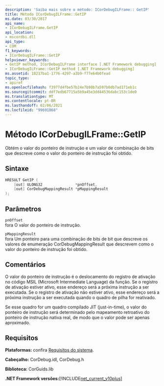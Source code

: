 ```yaml
---
description: 'Saiba mais sobre o método: ICorDebugILFrame:: GetIP'
title: Método ICorDebugILFrame::GetIP
ms.date: 03/30/2017
api_name:
- ICorDebugILFrame.GetIP
api_location:
- mscordbi.dll
api_type:
- COM
f1_keywords:
- ICorDebugILFrame::GetIP
helpviewer_keywords:
- GetIP method, ICorDebugILFrame interface [.NET Framework debugging]
- ICorDebugILFrame::GetIP method [.NET Framework debugging]
ms.assetid: 18217ba1-1776-4297-a3b9-f77e64b0fead
topic_type:
- apiref
ms.openlocfilehash: f3977d4fbe57b24e7b98b7a597b0db7ad171eb1c
ms.sourcegitcommit: ddf7edb67715a5b9a45e3dd44536dabc153c1de0
ms.translationtype: MT
ms.contentlocale: pt-BR
ms.lasthandoff: 02/06/2021
ms.locfileid: "99691868"
---
```

# <a name="icordebugilframegetip-method"></a>Método ICorDebugILFrame::GetIP

Obtém o valor do ponteiro de instrução e um valor de combinação de bits que descreve como o valor do ponteiro de instrução foi obtido.  
  
## <a name="syntax"></a>Sintaxe  
  
```cpp  
HRESULT GetIP (  
    [out] ULONG32               *pnOffset,
    [out] CorDebugMappingResult *pMappingResult  
);  
```  
  
## <a name="parameters"></a>Parâmetros  

 `pnOffset`  
 fora O valor do ponteiro de instrução.  
  
 `pMappingResult`  
 fora Um ponteiro para uma combinação de bits de bit que descreve os valores de enumeração CorDebugMappingResult que descrevem como o valor do ponteiro de instrução foi obtido.  
  
## <a name="remarks"></a>Comentários  

 O valor do ponteiro de instrução é o deslocamento do registro de ativação no código MSIL (Microsoft Intermediate Language) da função. Se o registro de ativação estiver ativo, esse endereço será a próxima instrução a ser executada. Se o registro de ativação não estiver ativo, esse endereço será a próxima instrução a ser executada quando o quadro de pilha for reativado.  
  
 Se esse quadro for um quadro compilado JIT (just-in-time), o valor do ponteiro de instrução será determinado pelo mapeamento retroativo do ponteiro de instrução nativa real, de modo que o valor pode ser apenas aproximado.  
  
## <a name="requirements"></a>Requisitos  

 **Plataformas:** confira [Requisitos do sistema](../../get-started/system-requirements.md).  
  
 **Cabeçalho:** CorDebug.idl, CorDebug.h  
  
 **Biblioteca:** CorGuids.lib  
  
 **.NET Framework versões:**[!INCLUDE[net_current_v10plus](../../../../includes/net-current-v10plus-md.md)]
